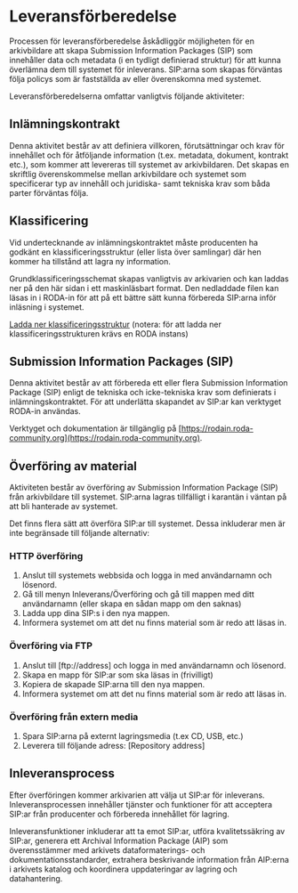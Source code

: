 #  Leveransförberedelse

Processen för leveransförberedelse åskådliggör möjligheten för en arkivbildare att skapa Submission Information Packages (SIP) som innehåller data och metadata (i en tydligt definierad struktur) för att kunna överlämna dem till systemet för inleverans. SIP:arna som skapas förväntas följa policys som är fastställda av eller överenskomna med systemet. 

Leveransförberedelserna omfattar vanligtvis följande aktiviteter:

## Inlämningskontrakt

Denna aktivitet består av att definiera villkoren, förutsättningar och krav för innehållet och för åtföljande information (t.ex. metadata, dokument, kontrakt etc.), som kommer att levereras till systemet av arkivbildaren. Det skapas en skriftlig överenskommelse mellan arkivbildare och systemet som specificerar typ av innehåll och juridiska- samt tekniska krav som båda parter förväntas följa. 

## Klassificering

Vid undertecknande av inlämningskontraktet måste producenten ha godkänt en klassificeringsstruktur (eller lista över samlingar) där hen kommer ha tillstånd att lagra ny information. 

Grundklassificeringsschemat skapas vanligtvis av arkivarien och kan laddas ner på den här sidan i ett maskinläsbart format. Den nedladdade filen kan läsas in i RODA-in för att på ett bättre sätt kunna förbereda SIP:arna inför inläsning i systemet. 

[Ladda ner klassificeringsstruktur](/api/v1/classification_plans) (notera: för att ladda ner klassificeringsstrukturen krävs en RODA instans)

## Submission Information Packages (SIP)

Denna aktivitet består av att förbereda ett eller flera Submission Information Package (SIP) enligt de tekniska och icke-tekniska krav som definierats i inlämningskontraktet. För att underlätta skapandet av SIP:ar kan verktyget RODA-in användas. 

Verktyget och dokumentation är tillgänglig på [https://rodain.roda-community.org](https://rodain.roda-community.org).


## Överföring av material

Aktiviteten består av överföring av Submission Information Package (SIP) från arkivbildare till systemet. SIP:arna lagras tillfälligt i karantän i väntan på att bli hanterade av systemet.

Det finns flera sätt att överföra SIP:ar till systemet. Dessa inkluderar men är inte begränsade till följande alternativ:

### HTTP överföring

1. Anslut till systemets webbsida och logga in med användarnamn och lösenord. 
2. Gå till menyn Inleverans/Överföring och gå till mappen med ditt användarnamn (eller skapa en sådan mapp om den saknas)
3. Ladda upp dina SIP:s i den nya mappen.
4. Informera systemet om att det nu finns material som är redo att läsas in.

### Överföring via FTP

1. Anslut till [ftp://address] och logga in med användarnamn och lösenord.
2. Skapa en mapp för SIP:ar som ska läsas in (frivilligt)
3. Kopiera de skapade SIP:arna till den nya mappen.
4. Informera systemet om att det nu finns material som är redo att läsas in.

### Överföring från extern media

1. Spara SIP:arna på externt lagringsmedia (t.ex CD, USB, etc.)
2. Leverera till följande adress: [Repository address]

## Inleveransprocess

Efter överföringen kommer arkivarien att välja ut SIP:ar för inleverans. Inleveransprocessen innehåller tjänster och funktioner för att acceptera SIP:ar från producenter och förbereda innehållet för lagring.

Inleveransfunktioner inkluderar att ta emot SIP:ar, utföra kvalitetssäkring av SIP:ar, generera ett Archival Information Package (AIP) som överensstämmer med arkivets dataformaterings- och dokumentationsstandarder, extrahera beskrivande information från AIP:erna i arkivets katalog och koordinera uppdateringar av lagring och datahantering.

